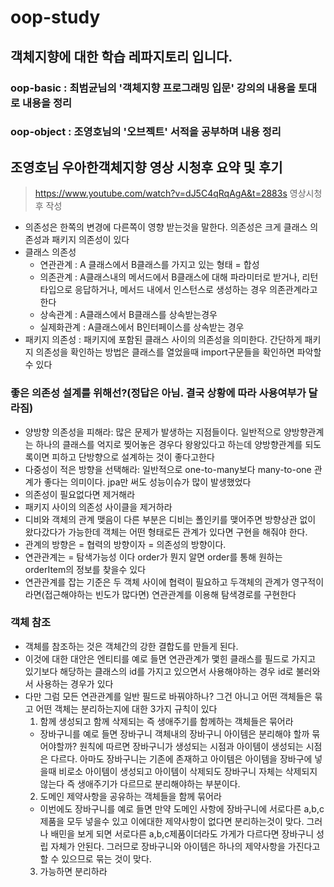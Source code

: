 # oop-study
## 객체지향에 대한 학습 레파지토리 입니다.
  ### oop-basic : 최범균님의 '객체지향 프로그래밍 입문' 강의의 내용을 토대로 내용을 정리
  ### oop-object : 조영호님의 '오브젝트' 서적을 공부하며 내용 정리

## 조영호님 우아한객체지향 영상 시청후 요약 및 후기
> https://www.youtube.com/watch?v=dJ5C4qRqAgA&t=2883s 영상시청후 작성
- 의존성은 한쪽의 변경에 다른쪽이 영향 받는것을 말한다. 의존성은 크게 클래스 의존성과 패키지 의존성이 있다
- 클래스 의존성
  - 연관관계 : A 클래스에서 B클래스를 가지고 있는 형태 = 합성
  - 의존관계 : A클래스내의 메서드에서 B클래스에 대해 파라미터로 받거나, 리턴타입으로 응답하거나, 메서드 내에서 인스턴스로 생성하는 경우 의존관계라고 한다
  - 상속관계 : A클래스에서 B클래스를 상속받는경우
  - 실제화관계 : A클래스에서 B인터페이스를 상속받는 경우
- 패키지 의존성 : 패키지에 포함된 클래스 사이의 의존성을 의미한다. 간단하게 패키지 의존성을 확인하는 방법은 클래스를 열었을때 import구문들을 확인하면 파악할 수 있다
### 좋은 의존성 설계를 위해선?(정답은 아님. 결국 상황에 따라 사용여부가 달라짐)
  - 양방향 의존성을 피해라: 많은 문제가 발생하는 지점들이다. 일반적으로 양방향관계는 하나의 클래스를 억지로 찢어놓은 경우다 왕왕있다고 하는데 양방향관계를 되도록이면 피하고 단방향으로 설계하는 것이 좋다고한다
  - 다중성이 적은 방향을 선택해라: 일반적으로 one-to-many보다 many-to-one 관계가 좋다는 의미이다. jpa만 써도 성능이슈가 많이 발생했었다
  - 의존성이 필요없다면 제거해라
  - 패키지 사이의 의존성 사이클을 제거하라
- 디비와 객체의 관계 맺음이 다른 부분은 디비는 폴인키를 맺어주면 방향상관 없이 왔다갔다가 가능한데 객체는 어떤 형태로든 관계가 있다면 구현을 해줘야 한다.
- 관계의 방향은 = 협력의 방향이자 = 의존성의 방향이다.
- 연관관계는 = 탐색가능성 이다 order가 뭔지 알면 order를 통해 원하는 orderItem의 정보를 찾을수 있다
- 연관관계를 잡는 기준은 두 객체 사이에 협력이 필요하고 두객체의 관계가 영구적이라면(접근해야하는 빈도가 많다면) 연관관계를 이용해 탐색경로를 구현한다
### 객체 참조
- 객체를 참조하는 것은 객체간의 강한 결합도를 만들게 된다. 
- 이것에 대한 대안은 엔티티를 예로 들면 연관관계가 맻힌 클래스를 필드로 가지고 있기보다 해당하는 클래스의 id를 가지고 있으면서 사용해야하는 경우 id로 불러와서 사용하는 경우가 있다
- 다만 그럼 모든 연관관계를 일반 필드로 바꿔야하나? 그건 아니고 어떤 객체들은 묶고 어떤 객체는 분리하는지에 대한 3가지 규칙이 있다
  1) 함께 생성되고 함께 삭제되는 즉 생애주기를 함께하는 객체들은 묶어라 
  - 장바구니를 예로 들면 장바구니 객체내의 장바구니 아이템은 분리해야 할까 묶어야할까? 원칙에 따르면 장바구니가 생성되는 시점과 아이템이 생성되는 시점은 다르다. 아마도 장바구니는 기존에 존재하고 아이템은 아이템을 장바구에 넣을때 비로소 아이템이 생성되고 아이템이 삭제되도 장바구니 자체는 삭제되지 않는다 즉 생애주기가 다르므로 분리해야하는 부분이다.
  2) 도메인 제약사항을 공유하는 객체들을 함께 묶어라
  - 이번에도 장바구니를 예로 들면 만약 도메인 사항에 장바구니에 서로다른 a,b,c제품을 모두 넣을수 있고 이에대한 제약사항이 없다면 분리하는것이 맞다. 그러나 배민을 보게 되면 서로다른 a,b,c제품이더라도 가게가 다르다면 장바구니 성립 자체가 안된다. 그러므로 장바구니와 아이템은 하나의 제약사항을 가진다고 할 수 있으므로 묶는 것이 맞다.
  3) 가능하면 분리하라 
